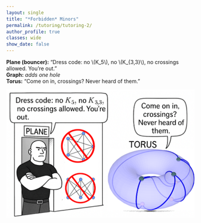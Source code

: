 ```yaml
---
layout: single
title: "*Forbidden* Minors"
permalink: /tutoring/tutoring-2/
author_profile: true
classes: wide
show_date: false
---
```


**Plane (bouncer):** “Dress code: no \\(K_5\\), no \\(K_{3,3}\\), no crossings allowed. You’re out.”  
**Graph:** *adds one hole*  
**Torus:** “Come on in, crossings? Never heard of them.”

![Torus bouncer joke](/images/torusjokeimage.png)
